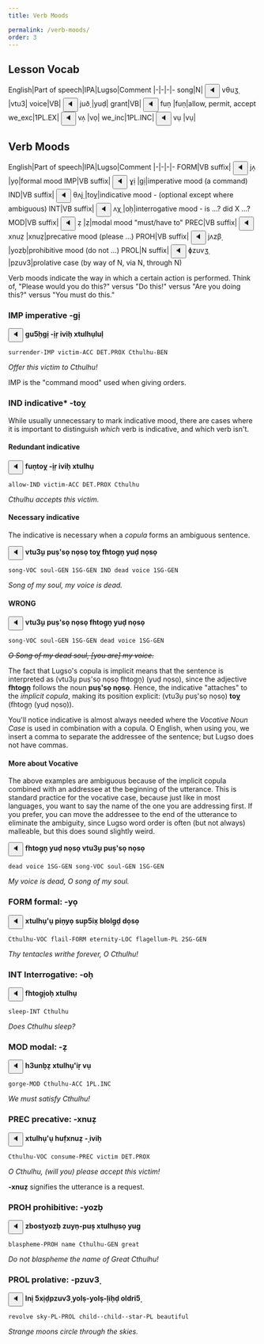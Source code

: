 ```yaml
---
title: Verb Moods

permalink: /verb-moods/
order: 3
---
```


## Lesson Vocab

English|Part of speech|IPA|Lugso|Comment
|-|-|-|-
song|N|<span class='spoken '> <button class='speak' type='button' data-ipa='vθuʒ̣'>🔈</button> <span class='ipa'>vθuʒ̣</span> </span>|vtu3̣|
voice|VB|<span class='spoken '> <button class='speak' type='button' data-ipa='juð̣'>🔈</button> <span class='ipa'>juð̣</span> </span>|yuḍ|
grant|VB|<span class='spoken '> <button class='speak' type='button' data-ipa='fuṇ'>🔈</button> <span class='ipa'>fuṇ</span> </span>|fuṇ|allow, permit, accept
we_exc|1PL.EX|<span class='spoken '> <button class='speak' type='button' data-ipa='vʌ̣'>🔈</button> <span class='ipa'>vʌ̣</span> </span>|vọ|
we_inc|1PL.INC|<span class='spoken '> <button class='speak' type='button' data-ipa='vụ'>🔈</button> <span class='ipa'>vụ</span> </span>|vụ|

## Verb Moods

English|Part of speech|IPA|Lugso|Comment
|-|-|-|-
FORM|VB suffix|<span class='spoken '> <button class='speak' type='button' data-ipa='jʌ̣'>🔈</button> <span class='ipa'>jʌ̣</span> </span>|yọ|formal mood
IMP|VB suffix|<span class='spoken '> <button class='speak' type='button' data-ipa='ɣị'>🔈</button> <span class='ipa'>ɣị</span> </span>|gị|imperative mood (a command)
IND|VB suffix|<span class='spoken '> <button class='speak' type='button' data-ipa='θʌj̣'>🔈</button> <span class='ipa'>θʌj̣</span> </span>|toỵ|indicative mood - (optional except where ambiguous)
INT|VB suffix|<span class='spoken '> <button class='speak' type='button' data-ipa='ʌχ̣'>🔈</button> <span class='ipa'>ʌχ̣</span> </span>|oḥ|interrogative mood  - is ...? did X ...?
MOD|VB suffix|<span class='spoken '> <button class='speak' type='button' data-ipa='ẓ'>🔈</button> <span class='ipa'>ẓ</span> </span>|ẓ|modal mood "must/have to"
PREC|VB suffix|<span class='spoken '> <button class='speak' type='button' data-ipa='xnuẓ'>🔈</button> <span class='ipa'>xnuẓ</span> </span>|xnuẓ|precative mood (please ...)
PROH|VB suffix|<span class='spoken '> <button class='speak' type='button' data-ipa='jʌzβ̣'>🔈</button> <span class='ipa'>jʌzβ̣</span> </span>|yozḅ|prohibitive mood (do not ...)
PROL|N suffix|<span class='spoken '> <button class='speak' type='button' data-ipa='ɸzuvʒ̣'>🔈</button> <span class='ipa'>ɸzuvʒ̣</span> </span>|pzuv3̣|prolative case (by way of N, via N, through N)

Verb moods indicate the way in which a certain action is performed. Think of, "Please would you do this?" versus "Do this!" versus "Are you doing this?" versus "You must do this."

### IMP imperative -gị

<span class='spoken btnOnly'> <button class='speak' type='button' data-ipa='ɣuʃχ̣ɣị -̣iɻ̣ iviχ̣ xθuɮχụɮuɮ̣'>🔈</button>  </span> <strong>gu5ḥgị -̣iṛ iviḥ xtulhụluḷ</strong>

`surrender-IMP victim-ACC DET.PROX Cthulhu-BEN`

_Offer this victim to Cthulhu!_

IMP is the "command mood" used when giving orders.

### IND indicative* -toỵ

While usually unnecessary to mark indicative mood, there are cases where it is important to distinguish _which_ verb is indicative, and which verb isn't.

#### Redundant indicative

<span class='spoken btnOnly'> <button class='speak' type='button' data-ipa='fuṇθəj̣ -̣iɻ̣ iviχ̣ xθuɮχụ'>🔈</button>  </span> <strong>fuṇtoỵ -̣iṛ iviḥ xtulhụ</strong>

`allow-IND victim-ACC DET.PROX Cthulhu`

_Cthulhu accepts this victim._

#### Necessary indicative

The indicative is necessary when a _copula_ forms an ambiguous sentence.

<span class='spoken btnOnly'> <button class='speak' type='button' data-ipa='vθuʒ̣ụ ɸuṣʔsə̣ nʌ̣sə̣ θʌj̣ fχθʌɣ̣ṇ̣ juð̣ nʌ̣sə̣'>🔈</button>  </span> <strong>vtu3̣ụ puṣ'sọ nọsọ toỵ fhtog̣ṇ̣ yuḍ nọsọ</strong>

`song-VOC soul-GEN 1SG-GEN IND dead voice 1SG-GEN`

_Song of my soul, my voice is dead._

#### WRONG

<span class='spoken btnOnly'> <button class='speak' type='button' data-ipa='vθuʒ̣ụ ɸuṣʔsə̣ nʌ̣sə̣ fχθʌɣ̣ṇ̣ juð̣ nʌ̣sə̣'>🔈</button>  </span> <strong>vtu3̣ụ puṣ'sọ nọsọ fhtog̣ṇ̣ yuḍ nọsọ</strong>

`song-VOC soul-GEN 1SG-GEN dead voice 1SG-GEN`

~~_O Song of my dead soul, [you are] my voice._~~

The fact that Lugso's copula is implicit means that the sentence is interpreted as (vtu3̣ụ puṣ'sọ nọsọ fhtog̣ṇ̣) (yuḍ nọsọ), since the adjective **fhtog̣ṇ̣** follows the noun **puṣ'sọ nọsọ**. Hence, the indicative "attaches" to the _implicit copula_, making its position explicit: (vtu3̣ụ puṣ'sọ nọsọ) **toỵ** (fhtog̣ṇ̣ (yuḍ nọsọ)).

You'll notice indicative is almost always needed where the _Vocative Noun Case_ is used in combination with a copula. O English, when using you, we insert a comma to separate the addressee of the sentence; but Lugso does not have commas.

#### More about Vocative

The above examples are ambiguous because of the implicit copula combined with an addressee at the beginning of the utterance. This is standard practice for the vocative case, because just like in most languages, you want to say the name of the one you are addressing first. If you prefer, you can move the addressee to the end of the utterance to eliminate the ambiguity, since Lugso word order is often (but not always) malleable, but this does sound slightly weird.

<span class='spoken btnOnly'> <button class='speak' type='button' data-ipa='fχθʌɣ̣ṇ̣ juð̣ nʌ̣sə̣ vθuʒ̣ụ ɸuṣʔsə̣ nʌ̣sə̣'>🔈</button>  </span> <strong>fhtog̣ṇ̣ yuḍ nọsọ vtu3̣ụ puṣ'sọ nọsọ</strong>

`dead voice 1SG-GEN song-VOC soul-GEN 1SG-GEN`

_My voice is dead, O song of my soul._

### FORM formal: -yọ

<span class='spoken btnOnly'> <button class='speak' type='button' data-ipa='xθuɮχụʔụ ɸiṇjə̣ suɸ̣ʃix̣ βɮʌɮɣ̣ð̣ ðʌ̣sə̣'>🔈</button>  </span> <strong>xtulhụ'ụ piṇyọ sup̣5ix̣ blolg̣ḍ dọsọ</strong>

`Cthulhu-VOC flail-FORM eternity-LOC flagellum-PL 2SG-GEN`

_Thy tentacles writhe forever, O Cthulhu!_

### INT Interrogative: -oḥ

<span class='spoken btnOnly'> <button class='speak' type='button' data-ipa='fχθʌɣ̣ị̣əχ̣ xθuɮχụ'>🔈</button>  </span> <strong>fhtog̣ị̣oḥ xtulhụ</strong>

`sleep-INT Cthulhu`

_Does Cthulhu sleep?_

### MOD modal: -ẓ

<span class='spoken btnOnly'> <button class='speak' type='button' data-ipa='χʒunβ̣ẓ xθuɮχụʔiɻ̣ vụ'>🔈</button>  </span> <strong>h3unḅẓ xtulhụ'iṛ vụ</strong>

`gorge-MOD Cthulhu-ACC 1PL.INC`

_We must satisfy Cthulhu!_

### PREC precative: -xnuẓ

<span class='spoken btnOnly'> <button class='speak' type='button' data-ipa='xθuɮχụʔụ χuf̣xnuẓ -̣ iviχ̣'>🔈</button>  </span> <strong>xtulhụ'ụ huf̣xnuẓ -̣ iviḥ</strong>

`Cthulhu-VOC consume-PREC victim DET.PROX`

_O Cthulhu, (will you) please accept this victim!_

**-xnuẓ** signifies the utterance is a request.

### PROH prohibitive: -yozḅ

<span class='spoken btnOnly'> <button class='speak' type='button' data-ipa='zβʌsθ̣jəzβ̣ zujṇ-ɸuṣ̣ xθuɮχụsə̣ juɣ̣'>🔈</button>  </span> <strong>zbosṭyozḅ zuyṇ-puṣ̣ xtulhụsọ yug̣</strong>

`blaspheme-PROH name Cthulhu-GEN great`

_Do not blaspheme the name of Great Cthulhu!_

### PROL prolative: -pzuv3̣

<span class='spoken btnOnly'> <button class='speak' type='button' data-ipa='ɮnị ʃxịð̣ɸzuvʒ̣ jʌɮṣ-̣jəɮṣ-̣ɮiχ̣ð̣ ʌɮðɻiʃ̣'>🔈</button>  </span> <strong>lnị 5xịḍpzuv3̣ yolṣ-̣yolṣ-̣liḥḍ oldri5̣</strong>

`revolve sky-PL-PROL child--child--star-PL beautiful`

_Strange moons circle through the skies._
